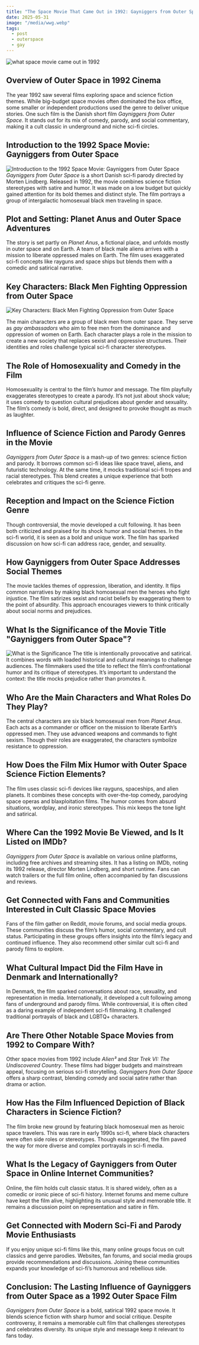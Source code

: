```yaml
---
title: "The Space Movie That Came Out in 1992: Gayniggers from Outer Space"
date: 2025-05-31
image: "/media/wwg.webp"
tags:
  - post
  - outerspace
  - gay
---
```


![what space movie came out in 1992](/media/wwg.webp)

## Overview of Outer Space in 1992 Cinema

The year 1992 saw several films exploring space and science fiction themes. While big-budget space movies often dominated the box office, some smaller or independent productions used the genre to deliver unique stories. One such film is the Danish short film *Gayniggers from Outer Space*. It stands out for its mix of comedy, parody, and social commentary, making it a cult classic in underground and niche sci-fi circles.

## Introduction to the 1992 Space Movie: Gayniggers from Outer Space
![Introduction to the 1992 Space Movie: Gayniggers from Outer Space](/media/pool.webp)
*Gayniggers from Outer Space* is a short Danish sci-fi parody directed by Morten Lindberg. Released in 1992, the movie combines science fiction stereotypes with satire and humor. It was made on a low budget but quickly gained attention for its bold themes and distinct style. The film portrays a group of intergalactic homosexual black men traveling in space.

## Plot and Setting: Planet Anus and Outer Space Adventures

The story is set partly on *Planet Anus*, a fictional place, and unfolds mostly in outer space and on Earth. A team of black male aliens arrives with a mission to liberate oppressed males on Earth. The film uses exaggerated sci-fi concepts like rayguns and space ships but blends them with a comedic and satirical narrative. 

## Key Characters: Black Men Fighting Oppression from Outer Space
![Key Characters: Black Men Fighting Oppression from Outer Space](/media/skel.webp)

The main characters are a group of black men from outer space. They serve as *gay ambassadors* who aim to free men from the dominance and oppression of women on Earth. Each character plays a role in the mission to create a new society that replaces sexist and oppressive structures. Their identities and roles challenge typical sci-fi character stereotypes.

## The Role of Homosexuality and Comedy in the Film

Homosexuality is central to the film’s humor and message. The film playfully exaggerates stereotypes to create a parody. It’s not just about shock value; it uses comedy to question cultural prejudices about gender and sexuality. The film’s comedy is bold, direct, and designed to provoke thought as much as laughter.

## Influence of Science Fiction and Parody Genres in the Movie

*Gayniggers from Outer Space* is a mash-up of two genres: science fiction and parody. It borrows common sci-fi ideas like space travel, aliens, and futuristic technology. At the same time, it mocks traditional sci-fi tropes and racial stereotypes. This blend creates a unique experience that both celebrates and critiques the sci-fi genre.

## Reception and Impact on the Science Fiction Genre

Though controversial, the movie developed a cult following. It has been both criticized and praised for its shock humor and social themes. In the sci-fi world, it is seen as a bold and unique work. The film has sparked discussion on how sci-fi can address race, gender, and sexuality.
 
## How Gayniggers from Outer Space Addresses Social Themes

The movie tackles themes of oppression, liberation, and identity. It flips common narratives by making black homosexual men the heroes who fight injustice. The film satirizes sexist and racist beliefs by exaggerating them to the point of absurdity. This approach encourages viewers to think critically about social norms and prejudices.

## What Is the Significance of the Movie Title "Gayniggers from Outer Space"?
![What is the Significance](/media/hug.webp)
The title is intentionally provocative and satirical. It combines words with loaded historical and cultural meanings to challenge audiences. The filmmakers used the title to reflect the film’s confrontational humor and its critique of stereotypes. It’s important to understand the context: the title mocks prejudice rather than promotes it.

## Who Are the Main Characters and What Roles Do They Play?

The central characters are six black homosexual men from *Planet Anus*. Each acts as a commander or officer on the mission to liberate Earth’s oppressed men. They use advanced weapons and commands to fight sexism. Though their roles are exaggerated, the characters symbolize resistance to oppression.

## How Does the Film Mix Humor with Outer Space Science Fiction Elements?

The film uses classic sci-fi devices like rayguns, spaceships, and alien planets. It combines these concepts with over-the-top comedy, parodying space operas and blaxploitation films. The humor comes from absurd situations, wordplay, and ironic stereotypes. This mix keeps the tone light and satirical.

## Where Can the 1992 Movie Be Viewed, and Is It Listed on IMDb?

*Gayniggers from Outer Space* is available on various online platforms, including free archives and streaming sites. It has a listing on IMDb, noting its 1992 release, director Morten Lindberg, and short runtime. Fans can watch trailers or the full film online, often accompanied by fan discussions and reviews.

## Get Connected with Fans and Communities Interested in Cult Classic Space Movies

Fans of the film gather on Reddit, movie forums, and social media groups. These communities discuss the film’s humor, social commentary, and cult status. Participating in these groups offers insights into the film’s legacy and continued influence. They also recommend other similar cult sci-fi and parody films to explore.

## What Cultural Impact Did the Film Have in Denmark and Internationally?

In Denmark, the film sparked conversations about race, sexuality, and representation in media. Internationally, it developed a cult following among fans of underground and parody films. While controversial, it is often cited as a daring example of independent sci-fi filmmaking. It challenged traditional portrayals of black and LGBTQ+ characters.

## Are There Other Notable Space Movies from 1992 to Compare With?

Other space movies from 1992 include *Alien³* and *Star Trek VI: The Undiscovered Country*. These films had bigger budgets and mainstream appeal, focusing on serious sci-fi storytelling. *Gayniggers from Outer Space* offers a sharp contrast, blending comedy and social satire rather than drama or action.

## How Has the Film Influenced Depiction of Black Characters in Science Fiction?

The film broke new ground by featuring black homosexual men as heroic space travelers. This was rare in early 1990s sci-fi, where black characters were often side roles or stereotypes. Though exaggerated, the film paved the way for more diverse and complex portrayals in sci-fi media.

## What Is the Legacy of Gayniggers from Outer Space in Online Internet Communities?

Online, the film holds cult classic status. It is shared widely, often as a comedic or ironic piece of sci-fi history. Internet forums and meme culture have kept the film alive, highlighting its unusual style and memorable title. It remains a discussion point on representation and satire in film.

## Get Connected with Modern Sci-Fi and Parody Movie Enthusiasts

If you enjoy unique sci-fi films like this, many online groups focus on cult classics and genre parodies. Websites, fan forums, and social media groups provide recommendations and discussions. Joining these communities expands your knowledge of sci-fi’s humorous and rebellious side.

## Conclusion: The Lasting Influence of Gayniggers from Outer Space as a 1992 Outer Space Film

*Gayniggers from Outer Space* is a bold, satirical 1992 space movie. It blends science fiction with sharp humor and social critique. Despite controversy, it remains a memorable cult film that challenges stereotypes and celebrates diversity. Its unique style and message keep it relevant to fans today.